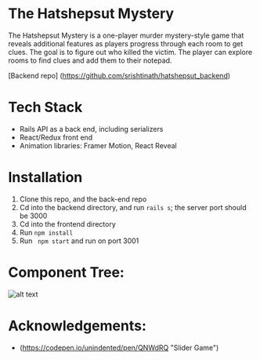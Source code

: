# The Hatshepsut Mystery
The Hatshepsut Mystery is a one-player murder mystery-style game that reveals additional features as players progress through each room to get clues. The goal is to figure out who killed the victim. The player can explore rooms to find clues and add them to their notepad.

  [Backend repo] (https://github.com/srishtinath/hatshepsut_backend)

# Tech Stack
- Rails API as a back end, including serializers
- React/Redux front end
- Animation libraries: Framer Motion, React Reveal

# Installation

1. Clone this repo, and the back-end repo
2. Cd into the backend directory, and run ```rails s```; the server port should be 3000
3. Cd into the frontend directory
2. Run ``` npm install ```
3. Run ``` npm start``` and run on port 3001

# Component Tree:

![alt text](https://res.cloudinary.com/dqtw2xfuf/image/upload/v1596564129/Hatshepsut/Screen_Shot_2020-08-04_at_1.46.55_PM_qtcpbi.png "Component Tree")


# Acknowledgements: 

- (https://codepen.io/unindented/pen/QNWdRQ "Slider Game")
